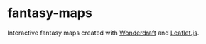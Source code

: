 # fantasy-maps
Interactive fantasy maps created with [Wonderdraft](https://www.wonderdraft.net/) and [Leaflet.js](https://leafletjs.com/).
